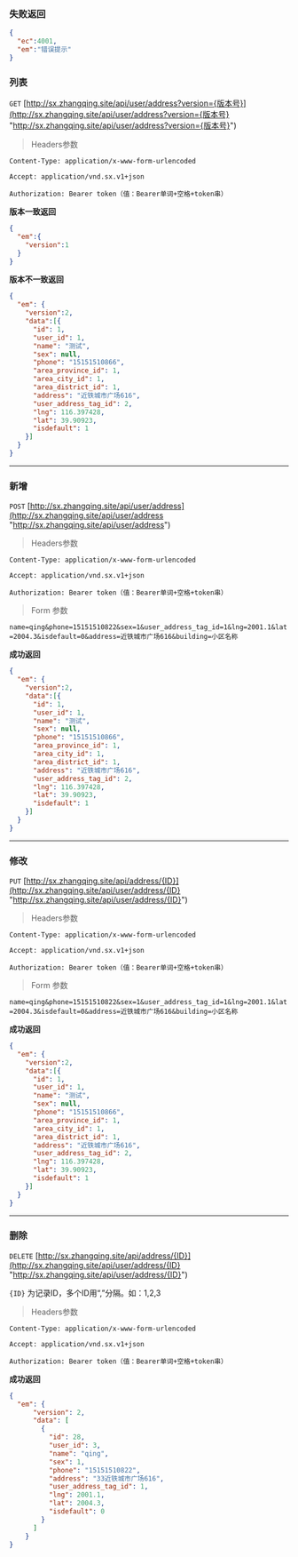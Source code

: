 ### 失败返回
```json
{
  "ec":4001,
  "em":"错误提示"
}
```

### 列表
`GET` [http://sx.zhangqing.site/api/user/address?version={版本号}](http://sx.zhangqing.site/api/user/address?version={版本号} "http://sx.zhangqing.site/api/user/address?version={版本号}")

> Headers参数

`Content-Type: application/x-www-form-urlencoded`

`Accept: application/vnd.sx.v1+json`

`Authorization: Bearer token（值：Bearer单词+空格+token串）`

**版本一致返回**
```json
{
  "em":{
    "version":1
  }
}
```
**版本不一致返回**
```json
{
  "em": {
    "version":2,
    "data":[{
      "id": 1,
      "user_id": 1,
      "name": "测试",
      "sex": null,
      "phone": "15151510866",
      "area_province_id": 1,
      "area_city_id": 1,
      "area_district_id": 1,
      "address": "近铁城市广场616",
      "user_address_tag_id": 2,
      "lng": 116.397428,
      "lat": 39.90923,
      "isdefault": 1
    }]
  }
}
```
------------
### 新增
`POST` [http://sx.zhangqing.site/api/user/address](http://sx.zhangqing.site/api/user/address "http://sx.zhangqing.site/api/user/address")

> Headers参数

`Content-Type: application/x-www-form-urlencoded`

`Accept: application/vnd.sx.v1+json`

`Authorization: Bearer token（值：Bearer单词+空格+token串）`

> Form 参数

`name=qing&phone=15151510822&sex=1&user_address_tag_id=1&lng=2001.1&lat=2004.3&isdefault=0&address=近铁城市广场616&building=小区名称`

**成功返回**
```json
{
  "em": {
    "version":2,
    "data":[{
      "id": 1,
      "user_id": 1,
      "name": "测试",
      "sex": null,
      "phone": "15151510866",
      "area_province_id": 1,
      "area_city_id": 1,
      "area_district_id": 1,
      "address": "近铁城市广场616",
      "user_address_tag_id": 2,
      "lng": 116.397428,
      "lat": 39.90923,
      "isdefault": 1
    }]
  }
}
```
------------
### 修改
`PUT` [http://sx.zhangqing.site/api/address/{ID}](http://sx.zhangqing.site/api/user/address/{ID} "http://sx.zhangqing.site/api/user/address/{ID}")

> Headers参数

`Content-Type: application/x-www-form-urlencoded`

`Accept: application/vnd.sx.v1+json`

`Authorization: Bearer token（值：Bearer单词+空格+token串）`

> Form 参数

`name=qing&phone=15151510822&sex=1&user_address_tag_id=1&lng=2001.1&lat=2004.3&isdefault=0&address=近铁城市广场616&building=小区名称`

**成功返回**
```json
{
  "em": {
    "version":2,
    "data":[{
      "id": 1,
      "user_id": 1,
      "name": "测试",
      "sex": null,
      "phone": "15151510866",
      "area_province_id": 1,
      "area_city_id": 1,
      "area_district_id": 1,
      "address": "近铁城市广场616",
      "user_address_tag_id": 2,
      "lng": 116.397428,
      "lat": 39.90923,
      "isdefault": 1
    }]
  }
}
```
------------
### 删除
`DELETE` [http://sx.zhangqing.site/api/address/{ID}](http://sx.zhangqing.site/api/user/address/{ID} "http://sx.zhangqing.site/api/user/address/{ID}")

`{ID}` 为记录ID，多个ID用“,”分隔。如：1,2,3

> Headers参数

`Content-Type: application/x-www-form-urlencoded`

`Accept: application/vnd.sx.v1+json`

`Authorization: Bearer token（值：Bearer单词+空格+token串）`

**成功返回**
```json
{
  "em": {
	  "version": 2,
	  "data": [
		{
		  "id": 28,
		  "user_id": 3,
		  "name": "qing",
		  "sex": 1,
		  "phone": "15151510822",
		  "address": "33近铁城市广场616",
		  "user_address_tag_id": 1,
		  "lng": 2001.1,
		  "lat": 2004.3,
		  "isdefault": 0
		}
	  ]
	}
}
```



